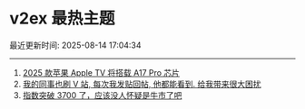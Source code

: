 # v2ex 最热主题

最近更新时间: 2025-08-14 17:04:34

--- 
1. [2025 款苹果 Apple TV 将搭载 A17 Pro 芯片](https://www.v2ex.com/t/1152254) 
2. [我的同事也刷 V 站, 每次我发贴回帖, 他都能看到. 给我带来很大困扰](https://www.v2ex.com/t/1152269) 
3. [指数突破 3700 了，应该没人怀疑是牛市了吧](https://www.v2ex.com/t/1152290) 
